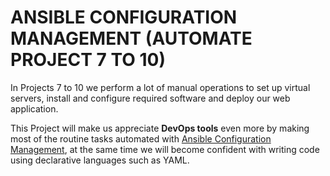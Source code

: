 # ANSIBLE CONFIGURATION MANAGEMENT (AUTOMATE PROJECT 7 TO 10)
In Projects 7 to 10 we perform a lot of manual operations to set up virtual servers, install and configure required software and deploy our web application.

This Project will make us appreciate **DevOps tools** even more by making most of the routine tasks automated with 
<a href="https://www.redhat.com/en/topics/automation/what-is-configuration-management#:~:text=Configuration%20management%20is%20a%20process,in%20a%20desired%2C%20consistent%20state.&text=Managing%20IT%20system%20configurations%20involves,building%20and%20maintaining%20those%20systems.">Ansible Configuration Management</a>,
at the same time we will become confident with writing code using declarative languages such as YAML.
